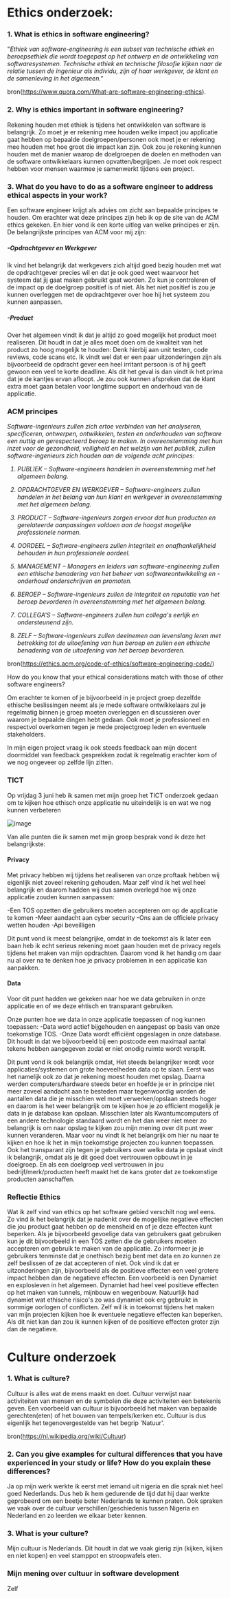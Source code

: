 
# Ethics onderzoek:

### 1. What is ethics in software engineering?

"<i>Ethiek van software-engineering is een subset van technische ethiek en beroepsethiek die wordt toegepast op het ontwerp en de ontwikkeling van softwaresystemen. Technische ethiek en technische filosofie kijken naar de relatie tussen de ingenieur als individu, zijn of haar werkgever, de klant en de samenleving in het algemeen."</i>

bron(https://www.quora.com/What-are-software-engineering-ethics).

### 2. Why is ethics important in software engineering? 

Rekening houden met ethiek is tijdens het ontwikkelen van software is belangrijk. Zo moet je er rekening mee houden welke impact jou applicatie gaat hebben op bepaalde doelgroepen/personen ook moet je er rekening mee houden met hoe groot die impact kan zijn. Ook zou je rekening kunnen houden met de manier waarop de doelgroepen de doelen en methoden van de software ontwikkelaars kunnen opvatten/begrijpen. Je moet ook respect hebben voor mensen waarmee je samenwerkt tijdens een project.

### 3. What do you have to do as a software engineer to address ethical aspects in your work? 

Een software engineer krijgt als advies om zicht aan bepaalde principes te houden. Om erachter wat deze principes zijn heb ik op de site van de ACM ethics gekeken. En hier vond ik een korte uitleg van welke principes er zijn. De belangrijkste principes van ACM voor mij zijn:

##### -Opdrachtgever en Werkgever
Ik vind het belangrijk dat werkgevers zich altijd goed bezig houden met wat de opdrachtgever precies wil en dat je ook goed weet waarvoor het systeem dat jij gaat maken gebruikt gaat worden. Zo kun je controleren of de impact op de doelgroep positief is of niet. Als het niet positief is zou je kunnen overleggen met de opdrachtgever over hoe hij het systeem zou kunnen aanpassen.

##### -Product 
Over het algemeen vindt ik dat je altijd zo goed mogelijk het product moet realiseren. Dit houdt in dat je alles moet doen om de kwaliteit van het product zo hoog mogelijk te houden: Denk hierbij aan unit testen, code reviews, code scans etc. Ik vindt wel dat er een paar uitzonderingen zijn als bijvoorbeeld de opdracht gever een heel irritant persoon is of hij geeft gewoon een veel te korte deadline. Als dit het geval is dan vindt ik het prima dat je de kantjes ervan afloopt. Je zou ook kunnen afspreken dat de klant extra moet gaan betalen voor longtime support en onderhoud van de applicatie.


### ACM principes

<i>Software-ingenieurs zullen zich ertoe verbinden van het analyseren, specificeren, ontwerpen, ontwikkelen, testen en onderhouden van software een nuttig en gerespecteerd beroep te maken. In overeenstemming met hun inzet voor de gezondheid, veiligheid en het welzijn van het publiek, zullen software-ingenieurs zich houden aan de volgende acht principes:

1. PUBLIEK – Software-engineers handelen in overeenstemming met het algemeen belang.

2. OPDRACHTGEVER EN WERKGEVER – Software-engineers zullen handelen in het belang van hun klant en werkgever in overeenstemming met het algemeen belang.

3. PRODUCT – Software-ingenieurs zorgen ervoor dat hun producten en gerelateerde aanpassingen voldoen aan de hoogst mogelijke professionele normen.

4. OORDEEL – Software-engineers zullen integriteit en onafhankelijkheid behouden in hun professionele oordeel.

5. MANAGEMENT – Managers en leiders van software-engineering zullen een ethische benadering van het beheer van softwareontwikkeling en -onderhoud onderschrijven en promoten.

6. BEROEP – Software-ingenieurs zullen de integriteit en reputatie van het beroep bevorderen in overeenstemming met het algemeen belang.

7. COLLEGA'S – Software-engineers zullen hun collega's eerlijk en ondersteunend zijn.

8. ZELF – Software-ingenieurs zullen deelnemen aan levenslang leren met betrekking tot de uitoefening van hun beroep en zullen een ethische benadering van de uitoefening van het beroep bevorderen.</i>

bron(https://ethics.acm.org/code-of-ethics/software-engineering-code/)


How do you know that your ethical considerations match with those of other software engineers? 

Om erachter te komen of je bijvoorbeeld in je project groep dezelfde ethische beslissingen neemt als je mede software ontwikkelaars zul je regelmatig binnen je groep moeten overleggen en discussieren over waarom je bepaalde dingen hebt gedaan. Ook moet je professioneel en respectvol overkomen tegen je mede projectgroep leden en eventuele stakeholders. 

In mijn eigen project vraag ik ook steeds feedback aan mijn docent doormiddel van feedback gesprekken zodat ik regelmatig erachter kom of we nog ongeveer op zelfde lijn zitten.


### TICT

Op vrijdag 3 juni heb ik samen met mijn groep het TICT onderzoek gedaan om te kijken hoe ethisch onze applicatie nu uiteindelijk is en wat we nog kunnen verbeteren

![image](https://user-images.githubusercontent.com/79633852/172404401-7970ecf6-54ae-421d-b708-134936d3ac91.png)

Van alle punten die ik samen met mijn groep besprak vond ik deze het belangrijkste:

#### Privacy
Met privacy hebben wij tijdens het realiseren van onze proftaak hebben wij eigenlijk niet zoveel rekening gehouden. Maar zelf vind ik het wel heel belangrijk en daarom hadden wij dus samen overlegd hoe wij onze applicatie zouden kunnen aanpassen:

-Een TOS opzetten die gebruikers moeten accepteren om op de applicatie te komen
-Meer aandacht aan cyber security
-Ons aan de officiele privacy wetten houden
-Api beveilligen

Dit punt vond ik meest belangrijke, omdat in de toekomst als ik later een baan heb ik echt serieus rekening moet gaan houden met de privacy regels tijdens het maken van mijn opdrachten. Daarom vond ik het handig om daar nu al over na te denken hoe je privacy problemen in een applicatie kan aanpakken.


#### Data

Voor dit punt hadden we gekeken naar hoe we data gebruiken in onze applicatie en of we deze ehtisch en transparant gebruiken.

Onze punten hoe we data in onze applicatie toepassen of nog kunnen toepassen: 
-Data word actief bijgehouden en aangepast op basis van onze toekomstige TOS.
-Onze Data wordt efficiënt opgeslagen in onze database. Dit houdt in dat we bijvoorbeeld bij een postcode een maximaal aantal tekens hebben aangegeven zodat er niet onodig ruimte wordt verspilt.

Dit punt vond ik ook belangrijk omdat, Het steeds belangrijker wordt voor applicaties/systemen om grote hoeveelheden data op te slaan. Eerst was het namelijk ook zo dat je rekening moest houden met opslag. Daarna werden computers/hardware steeds beter en hoefde je er in principe niet meer zoveel aandacht aan te besteden maar tegenwoordig worden de aantallen data die je misschien wel moet verwerken/opslaan steeds hoger en daarom is het weer belangrijk om te kijken hoe je zo efficient mogelijk je data in je database kan opslaan. Misschien later als Kwantumcomputers of een andere technologie standaard wordt en het dan weer niet meer zo belangrijk is om naar opslag te kijken zou mijn mening over dit punt weer kunnen veranderen. Maar voor nu vindt ik het belangrijk om hier nu naar te kijken en hoe ik het in mijn toekomstige projecten zou kunnen toepassen. Ook het transparant zijn tegen je gebruikers over welke data je opslaat vindt ik belangrijk, omdat als je dit goed doet vertrouwen opbouwt in je doelgroep. En als een doelgroep veel vertrouwen in jou bedrijf/merk/producten heeft maakt het de kans groter dat ze toekomstige producten aanschaffen.


### Reflectie Ethics

Wat ik zelf vind van ethics op het software gebied verschilt nog wel eens. Zo vind ik het belangrijk dat je nadenkt over de mogelijke negatieve effecten die jou product gaat hebben op de mensheid en of je deze effecten kunt beperken. Als je bijvoorbeeld gevoelige data van gebruikers gaat gebruiken kun je dit bijvoorbeeld in een TOS zetten die de gebruikers moeten accepteren om gebruik te maken van de applicatie. Zo informeer je je gebruikers tenminste dat je onethisch bezig bent met data en zo kunnen ze zelf beslissen of ze dat accepteren of niet. Ook vind ik dat er uitzonderingen zijn, bijvoorbeeld als de positieve effecten een veel grotere impact hebben dan de negatieve effecten. Een voorbeeld is een Dynamiet en explosieven in het algemeen. Dynamiet had heel veel positieve effecten op het maken van tunnels, mijnbouw en wegenbouw. Natuurlijk had dynamiet wat ethische risico's zo was dynamiet ook erg gebruikt in sommige oorlogen of conflicten. Zelf wil ik in toekomst tijdens het maken van mijn projecten kijken hoe ik eventuele negatieve effecten kan beperken. Als dit niet kan dan zou ik kunnen kijken of de positieve effecten groter zijn dan de negatieve. 


# Culture onderzoek

### 1. What is culture? 

Cultuur is alles wat de mens maakt en doet. Cultuur verwijst naar activiteiten van mensen en de symbolen die deze activiteiten een betekenis geven. Een voorbeeld van cultuur is bijvoorbeeld het maken van bepaalde gerechten(eten) of het bouwen van tempels/kerken etc. Cultuur is dus eigenlijk het tegenovergestelde van het begrip 'Natuur'.

bron(https://nl.wikipedia.org/wiki/Cultuur)

### 2. Can you give examples for cultural differences that you have experienced in your study or life? How do you explain these differences?  

Ja op mijn werk werkte ik eerst met iemand uit nigeria en die sprak niet heel goed Nederlands. Dus heb ik hem gedurende de tijd dat hij daar werkte geprobeerd om een beetje beter Nederlands te kunnen praten. Ook spraken we vaak over de cultuur verschillen/geschiedenis tussen Nigeria en Nederland en zo leerden we elkaar beter kennen.

### 3. What is your culture? 

Mijn cultuur is Nederlands. Dit houdt in dat we vaak gierig zijn (kijken, kijken en niet kopen) en veel stamppot en stroopwafels eten.

### Mijn mening over cultuur in software development
Zelf






